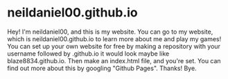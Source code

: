 # neildaniel00.github.io

Hey! I'm neildaniel00, and this is my website. You can go to my website, which is neildaniel00.github.io to learn more about me and play my games!
You can set up your own website for free by making a repository with your username followed by .github.io it would look maybe like blaze8834.github.io. Then make an index.html file, and you're set.
You can find out more about this by googling "Github Pages".
Thanks! Bye.
